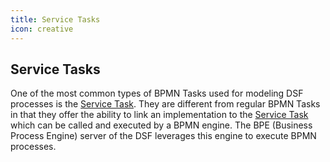 ```yaml
---
title: Service Tasks
icon: creative
---
```


## Service Tasks

One of the most common types of BPMN Tasks used for modeling DSF processes is the [Service Task](https://docs.camunda.org/manual/7.21/reference/bpmn20/tasks/service-task/). They are different from regular BPMN Tasks in that they offer the ability to link an implementation to the [Service Task](https://docs.camunda.org/manual/7.21/reference/bpmn20/tasks/service-task/) which can be called and executed by a BPMN engine. The BPE (Business Process Engine) server of the DSF leverages this engine to execute BPMN processes.

